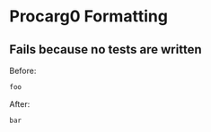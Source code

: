 <!-- gen:mayoverwrite -->
# Procarg0 Formatting

## Fails because no tests are written

Before:
```ruby
foo
```

After:
```ruby
bar
```
